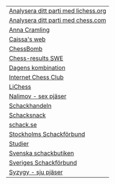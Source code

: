 | |
|-|
|[Analysera ditt parti med lichess.org](https://lichess.org/analysis)|
|[Analysera ditt parti med chess.com](https://www.chess.com/analysis)|
|[Anna Cramling](https://www.youtube.com/@AnnaCramling)|
|[Caissa's web](https://caissa.com)|
|[ChessBomb](https://www.chess.com/events)|
|[Chess-results SWE](https://chess-results.com/fed.aspx?lan=6&fed=SWE)|
|[Dagens kombination](https://www.shredderchess.com/online/playshredder/gdailytactics.php?mylang=en&mysize=32)|
|[Internet Chess Club](https://www.chessclub.com)|
|[LiChess](https://lichess.org)|
|[Nalimov - sex pjäser](https://www.k4it.de/index.php?topic=egtb&lang=en)|
|[Schackhandeln](https://www.schackhandeln.se)|
|[Schacksnack](http://www.schacksnack.se)|
|[schack.se](https://schack.se)|
|[Stockholms Schackförbund](https://www.stockholmsschack.se)|
|[Studier](HTM/schackstudier.htm)|
|[Svenska schackbutiken](https://www.schackbutiken.se)|
|[Sveriges Schackförbund](https://schack.se)|
|[Syzygy - sju pjäser](https://syzygy-tables.info)|
